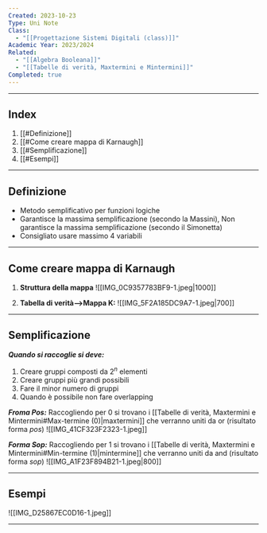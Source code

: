 ```yaml
---
Created: 2023-10-23
Type: Uni Note
Class:
  - "[[Progettazione Sistemi Digitali (class)]]"
Academic Year: 2023/2024
Related:
  - "[[Algebra Booleana]]"
  - "[[Tabelle di verità, Maxtermini e Mintermini]]"
Completed: true
---
```

---
## Index
1. [[#Definizione]]
2. [[#Come creare mappa di Karnaugh]]
3. [[#Semplificazione]]
4. [[#Esempi]]


---
## Definizione
- Metodo semplificativo per funzioni logiche 
- Garantisce la massima semplificazione (secondo la Massini), Non garantisce la massima semplificazione (secondo il Simonetta)
- Consigliato usare massimo 4 variabili

---
## Come creare mappa di Karnaugh
1. **Struttura della mappa**
![[IMG_0C9357783BF9-1.jpeg|1000]]

2. **Tabella di verità-->Mappa K:**
![[IMG_5F2A185DC9A7-1.jpeg|700]]

---
## Semplificazione

***Quando si raccoglie si deve:***
1. Creare gruppi composti da $2^n$ elementi
2. Creare gruppi più grandi possibili 
3. Fare il minor numero di gruppi
4. Quando è possibile non fare overlapping 

***Froma Pos:***
Raccogliendo per 0 si trovano i [[Tabelle di verità, Maxtermini e Mintermini#Max-termine (0)|maxtermini]] che verranno uniti da or (risultato forma *pos*)
![[IMG_41CF323F2323-1.jpeg]]

***Forma Sop:***
Raccogliendo per 1 si trovano i [[Tabelle di verità, Maxtermini e Mintermini#Min-termine (1)|mintermine]] che verranno uniti da and (risultato forma *sop*)
![[IMG_A1F23F894B21-1.jpeg|800]]

---
## Esempi
![[IMG_D25867EC0D16-1.jpeg]]

---